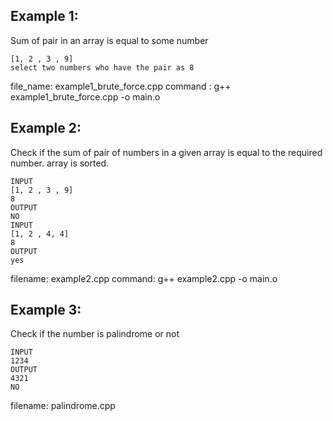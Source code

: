 ## Example 1:

Sum of pair in an array is equal to some number

```
[1, 2 , 3 , 9] 
select two numbers who have the pair as 8
```
file_name: example1_brute_force.cpp
command : g++ example1_brute_force.cpp -o main.o

## Example 2:

Check if the sum of pair of numbers in a given array is equal to the required number.
array is sorted.
```
INPUT
[1, 2 , 3 , 9] 
8
OUTPUT
NO
INPUT
[1, 2 , 4, 4] 
8
OUTPUT
yes
```
filename: example2.cpp
command: g++ example2.cpp -o main.o

## Example 3:

Check if the number is palindrome or not
```
INPUT
1234
OUTPUT
4321
NO
```
filename: palindrome.cpp